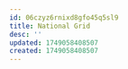 ```yaml
---
id: 06czyz6rnixd8gfo45q5sl9
title: National Grid
desc: ''
updated: 1749058408507
created: 1749058408507
---
```

